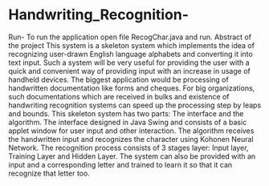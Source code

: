 # Handwriting_Recognition-
Run- To run the application open file RecogChar.java and run.
Abstract of the project
This system is a skeleton system which implements the idea of recognizing user-drawn English language alphabets and converting it into text input.
Such a system will be very useful for providing the user with a quick and convenient way of providing input with an increase in usage of handheld devices. The biggest application would be processing of handwritten documentation like forms and cheques. For big organizations, such documentations which are received in bulks and existence of handwriting recognition systems can speed up the processing step by leaps and bounds.
This skeleton system has two parts: The interface and the algorithm. The interface designed in Java Swing and consists of a basic applet window for user input and other interaction. The algorithm receives the handwritten input and recognizes the character using Kohonen Neural Network. The recognition process consists of 3 stages layer: Input layer, Training Layer and Hidden Layer. The system can also be provided with an input and a corresponding letter and trained to learn it so that it can recognize that letter too.

